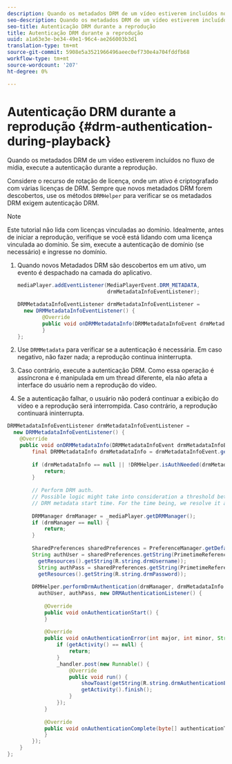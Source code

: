 ```yaml
---
description: Quando os metadados DRM de um vídeo estiverem incluídos no fluxo de mídia, execute a autenticação durante a reprodução.
seo-description: Quando os metadados DRM de um vídeo estiverem incluídos no fluxo de mídia, execute a autenticação durante a reprodução.
seo-title: Autenticação DRM durante a reprodução
title: Autenticação DRM durante a reprodução
uuid: a1a63e3e-be34-49e1-96c4-ae266003b3d1
translation-type: tm+mt
source-git-commit: 5908e5a3521966496aeec0ef730e4a704fddfb68
workflow-type: tm+mt
source-wordcount: '207'
ht-degree: 0%

---
```



# Autenticação DRM durante a reprodução {#drm-authentication-during-playback}

Quando os metadados DRM de um vídeo estiverem incluídos no fluxo de mídia, execute a autenticação durante a reprodução.

Considere o recurso de rotação de licença, onde um ativo é criptografado com várias licenças de DRM. Sempre que novos metadados DRM forem descobertos, use os métodos `DRMHelper` para verificar se os metadados DRM exigem autenticação DRM.

>[!NOTE]
>
>Este tutorial não lida com licenças vinculadas ao domínio. Idealmente, antes de iniciar a reprodução, verifique se você está lidando com uma licença vinculada ao domínio. Se sim, execute a autenticação de domínio (se necessário) e ingresse no domínio.

1. Quando novos Metadados DRM são descobertos em um ativo, um evento é despachado na camada do aplicativo.

   ```java
   mediaPlayer.addEventListener(MediaPlayerEvent.DRM_METADATA,  
                                drmMetadataInfoEventListener); 
   
   DRMMetadataInfoEventListener drmMetadataInfoEventListener =  
     new DRMMetadataInfoEventListener() { 
           @Override 
           public void onDRMMetadataInfo(DRMMetadataInfoEvent drmMetadataInfoEvent) { 
           } 
   };
   ```

1. Use `DRMMetadata` para verificar se a autenticação é necessária. Em caso negativo, não fazer nada; a reprodução continua ininterrupta.
1. Caso contrário, execute a autenticação DRM. Como essa operação é assíncrona e é manipulada em um thread diferente, ela não afeta a interface do usuário nem a reprodução do vídeo.
1. Se a autenticação falhar, o usuário não poderá continuar a exibição do vídeo e a reprodução será interrompida. Caso contrário, a reprodução continuará ininterrupta.

```java
DRMMetadataInfoEventListener drmMetadataInfoEventListener =  
  new DRMMetadataInfoEventListener() { 
    @Override 
    public void onDRMMetadataInfo(DRMMetadataInfoEvent drmMetadataInfoEvent) { 
        final DRMMetadataInfo drmMetadataInfo = drmMetadataInfoEvent.getDRMMetadataInfo(); 
 
        if (drmMetadataInfo == null || !DRMHelper.isAuthNeeded(drmMetadataInfo.getDRMMetadata())) { 
            return; 
        } 
 
        // Perform DRM auth. 
        // Possible logic might take into consideration a threshold between the current player time and the 
        // DRM metadata start time. For the time being, we resolve it as soon as we receive the DRM metadata. 
 
        DRMManager drmManager = _mediaPlayer.getDRMManager(); 
        if (drmManager == null) { 
            return; 
        } 
 
        SharedPreferences sharedPreferences = PreferenceManager.getDefaultSharedPreferences(getActivity()); 
        String authUser = sharedPreferences.getString(PrimetimeReference.SETTINGS_DRM_USERNAME,  
          getResources().getString(R.string.drmUsername)); 
          String authPass = sharedPreferences.getString(PrimetimeReference.SETTINGS_DRM_PASSWORD,  
          getResources().getString(R.string.drmPassword)); 
 
        DRMHelper.performDrmAuthentication(drmManager, drmMetadataInfo.getDRMMetadata(),  
          authUser, authPass, new DRMAuthenticationListener() { 
 
            @Override 
            public void onAuthenticationStart() { 
            } 
 
            @Override 
            public void onAuthenticationError(int major, int minor, String erroString, String serverErrorURL) { 
                if (getActivity() == null) { 
                    return; 
                } 
                _handler.post(new Runnable() { 
                    @Override 
                    public void run() { 
                        showToast(getString(R.string.drmAuthenticationError)); 
                        getActivity().finish(); 
                    } 
                }); 
            } 
 
            @Override 
            public void onAuthenticationComplete(byte[] authenticationToken) { 
            } 
        }); 
    } 
};
```
